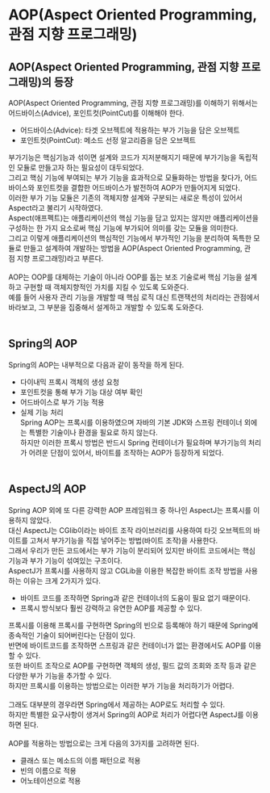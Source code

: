 # AOP(Aspect Oriented Programming, 관점 지향 프로그래밍)
      
## AOP(Aspect Oriented Programming, 관점 지향 프로그래밍)의 등장
AOP(Aspect Oriented Programming, 관점 지향 프로그래밍)를 이해하기 위해서는 어드바이스(Advice), 포인트컷(PointCut)를 이해해야 한다.     
     
- 어드바이스(Advice): 타겟 오브젝트에 적용하는 부가 기능을 담은 오브젝트
- 포인트컷(PointCut): 메소드 선정 알고리즘을 담은 오브젝트
     
부가기능은 핵심기능과 섞이면 설계와 코드가 지저분해지기 때문에 부가기능을 독립적인 모듈로 만들고자 하는 필요성이 대두되었다.     
그리고 핵심 기능에 부여되는 부가 기능을 효과적으로 모듈화하는 방법을 찾다가, 어드바이스와 포인트컷을 결합한 어드바이스가 발전하여 AOP가 만들어지게 되었다.        
이러한 부가 기능 모듈은 기존의 객체지향 설계와 구분되는 새로운 특성이 있어서 Aspect라고 불리기 시작하였다.       
Aspect(애프펙트)는 애플리케이션의 핵심 기능을 담고 있지는 않지만 애플리케이션을 구성하는 한 가지 요소로써 핵심 기능에 부가되어 의미를 갖는 모듈을 의미한다.        
그리고 이렇게 애플리케이션의 핵심적인 기능에서 부가적인 기능을 분리하여 독특한 모듈로 만들고 설계하여 개발하는 방법을 AOP(Aspect Oriented Programming, 관점 지향 프로그래밍)라고 부른다.     
     
AOP는 OOP를 대체하는 기술이 아니라 OOP를 돕는 보조 기술로써 핵심 기능을 설계하고 구현할 때 객체지향적인 가치를 지킬 수 있도록 도와준다.        
예를 들어 사용자 관리 기능을 개발할 때 핵심 로직 대신 트랜잭션의 처리라는 관점에서 바라보고, 그 부분을 집중해서 설계하고 개발할 수 있도록 도와준다.      
    
## Spring의 AOP
Spring의 AOP는 내부적으로 다음과 같이 동작을 하게 된다.      
     
- 다이내믹 프록시 객체의 생성 요청
- 포인트컷을 통해 부가 기능 대상 여부 확인
- 어드바이스로 부가 기능 적용
- 실제 기능 처리
   
Spring AOP는 프록시를 이용하였으며 자바의 기본 JDK와 스프링 컨테이너 외에는 특별한 기술이나 환경을 필요로 하지 않는다.     
하지만 이러한 프록시 방법은 반드시 Spring 컨테이너가 필요하며 부가기능의 처리가 어려운 단점이 있어서, 바이트를 조작하는 AOP가 등장하게 되었다.     
    
## AspectJ의 AOP
Spring AOP 외에 또 다른 강력한 AOP 프레임워크 중 하나인 AspectJ는 프록시를 이용하지 않았다.      
대신 AspectJ는 CGlib이라는 바이트 조작 라이브러리를 사용하여 타깃 오브젝트의 바이트를 고쳐서 부가기능을 직접 넣어주는 방법(바이트 조작)을 사용한다.    
그래서 우리가 만든 코드에서는 부가 기능이 분리되어 있지만 바이트 코드에서는 핵심 기능과 부가 기능이 섞여있는 구조이다.     
AspectJ가 프록시를 사용하지 않고 CGLib을 이용한 복잡한 바이트 조작 방법을 사용하는 이유는 크게 2가지가 있다.    
    
- 바이트 코드를 조작하면 Spring과 같은 컨테이너의 도움이 필요 없기 때문이다.     
- 프록시 방식보다 훨씬 강력하고 유연한 AOP를 제공할 수 있다.   
    
프록시를 이용해 프록시를 구현하면 Spring의 빈으로 등록해야 하기 때문에 Spring에 종속적인 기술이 되어버린다는 단점이 있다.     
반면에 바이트코드를 조작하면 스프링과 같은 컨테이너가 없는 환경에서도 AOP를 이용할 수 있다.    
또한 바이트 조작으로 AOP를 구현하면 객체의 생성, 필드 값의 조회와 조작 등과 같은 다양한 부가 기능을 추가할 수 있다.     
하지만 프록시를 이용하는 방법으로는 이러한 부가 기능을 처리하기가 어렵다.    
     
그래도 대부분의 경우라면 Spring에서 제공하는 AOP로도 처리할 수 있다.    
하지만 특별한 요구사항이 생겨서 Spring의 AOP로 처리가 어렵다면 AspectJ를 이용하면 된다.    
     
AOP를 적용하는 방법으로는 크게 다음의 3가지를 고려하면 된다.     
    
- 클래스 또는 메소드의 이름 패턴으로 적용
- 빈의 이름으로 적용
- 어노테이션으로 적용
